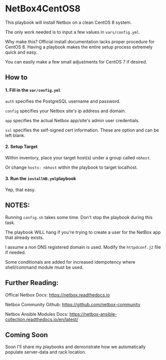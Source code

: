 # NetBox4CentOS8

This playbook will install Netbox on a clean CentOS 8 system. 

The only work needed is to input a few values in `vars/config.yml`.

Why make this? Official install documentation lacks proper procedure for CentOS 8. Having a playbook makes the entire setup process extremely quick and easy.

You can easily make a few small adjustments for CentOS 7 if desired.

## How to

#### 1. Fill in the `var/config.yml` 

`auth` specifies the PostgreSQL username and password.

`config` specifies your Netbox site's ip address and domain.

`app` specifies the actual Netbox app/site's admin user credentials.

`ssl` specifies the self-signed cert information. These are option and can be left blank.

#### 2. Setup Target

Within inventory, place your target host(s) under a group called `nbhost`.

Or change `hosts: nbhost` within the playbook to target localhost.

#### 3. Run the  `installNB.yml`playbook

Yep, that easy.

## NOTES:

Running `config.sh` takes some time. Don't stop the playbook during this task.

The playbook WILL hang if you're trying to create a user for the NetBox app that already exists.

I assume a non DNS registered domain is used. Modify the `httpdconf.j2` file if needed.

Some conditionals are added for increased idempotency where shell/command module must be used.
  
## Further Reading:

Offical Netbox Docs: https://netbox.readthedocs.io

Netbox Community Github: https://github.com/netbox-community

Netbox Ansible Modules Docs: https://netbox-ansible-collection.readthedocs.io/en/latest/

## Coming Soon
Soon I'll share my playbooks and demonstrate how we automatically populate server-data and rack location.
